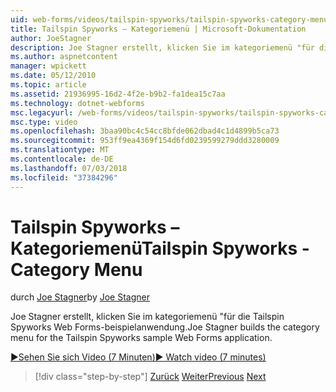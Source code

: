 ```yaml
---
uid: web-forms/videos/tailspin-spyworks/tailspin-spyworks-category-menu
title: Tailspin Spyworks – Kategoriemenü | Microsoft-Dokumentation
author: JoeStagner
description: Joe Stagner erstellt, klicken Sie im kategoriemenü "für die Tailspin Spyworks Web Forms-beispielanwendung.
ms.author: aspnetcontent
manager: wpickett
ms.date: 05/12/2010
ms.topic: article
ms.assetid: 21936995-16d2-4f2e-b9b2-fa1dea15c7aa
ms.technology: dotnet-webforms
msc.legacyurl: /web-forms/videos/tailspin-spyworks/tailspin-spyworks-category-menu
msc.type: video
ms.openlocfilehash: 3baa90bc4c54cc8bfde062dbad4c1d4899b5ca73
ms.sourcegitcommit: 953ff9ea4369f154d6fd0239599279ddd3280009
ms.translationtype: MT
ms.contentlocale: de-DE
ms.lasthandoff: 07/03/2018
ms.locfileid: "37384296"
---
```

<a name="tailspin-spyworks---category-menu"></a><span data-ttu-id="1b74c-103">Tailspin Spyworks – Kategoriemenü</span><span class="sxs-lookup"><span data-stu-id="1b74c-103">Tailspin Spyworks - Category Menu</span></span>
====================
<span data-ttu-id="1b74c-104">durch [Joe Stagner](https://github.com/JoeStagner)</span><span class="sxs-lookup"><span data-stu-id="1b74c-104">by [Joe Stagner](https://github.com/JoeStagner)</span></span>

<span data-ttu-id="1b74c-105">Joe Stagner erstellt, klicken Sie im kategoriemenü "für die Tailspin Spyworks Web Forms-beispielanwendung.</span><span class="sxs-lookup"><span data-stu-id="1b74c-105">Joe Stagner builds the category menu for the Tailspin Spyworks sample Web Forms application.</span></span>

[<span data-ttu-id="1b74c-106">&#9654;Sehen Sie sich Video (7 Minuten)</span><span class="sxs-lookup"><span data-stu-id="1b74c-106">&#9654; Watch video (7 minutes)</span></span>](https://channel9.msdn.com/Blogs/ASP-NET-Site-Videos/tailspin-spyworks-category-menu)

> [!div class="step-by-step"]
> <span data-ttu-id="1b74c-107">[Zurück](tailspin-spyworks-directory-organization.md)
> [Weiter](tailspin-spyworks-display-the-product-list.md)</span><span class="sxs-lookup"><span data-stu-id="1b74c-107">[Previous](tailspin-spyworks-directory-organization.md)
[Next](tailspin-spyworks-display-the-product-list.md)</span></span>
